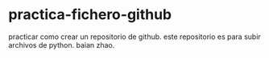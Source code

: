 # practica-fichero-github
practicar como crear un repositorio de github. 
este repositorio es para subir archivos de python. 
baian zhao.

